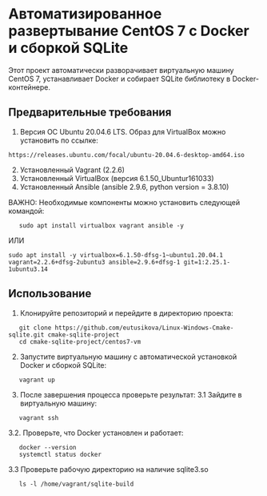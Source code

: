 # Автоматизированное развертывание CentOS 7 с Docker и сборкой SQLite

Этот проект автоматически разворачивает виртуальную машину CentOS 7, устанавливает Docker и собирает SQLite библиотеку в Docker-контейнере.

## Предварительные требования

1. Версия ОС Ubuntu 20.04.6 LTS. Образ для VirtualBox можно установить по ссылке: 
```
https://releases.ubuntu.com/focal/ubuntu-20.04.6-desktop-amd64.iso
```
2. Установленный Vagrant (2.2.6)
3. Установленный VirtualBox (версия 6.1.50_Ubuntur161033)
4. Установленный Ansible (ansible 2.9.6, python version = 3.8.10)

ВАЖНО: Необходимые компоненты можно установить следующей командой: 
```
   sudo apt install virtualbox vagrant ansible -y
```
ИЛИ
```
sudo apt install -y virtualbox=6.1.50-dfsg-1~ubuntu1.20.04.1 vagrant=2.2.6+dfsg-2ubuntu3 ansible=2.9.6+dfsg-1 git=1:2.25.1-1ubuntu3.14
```
## Использование

1. Клонируйте репозиторий и перейдите в директорию проекта:
```
   git clone https://github.com/eutusikova/Linux-Windows-Cmake-sqlite.git cmake-sqlite-project
   cd cmake-sqlite-project/centos7-vm
```
2. Запустите виртуальную машину с автоматической установкой Docker и сборкой SQLite:
```
   vagrant up
```
3. После завершения процесса проверьте результат:
3.1 Зайдите в виртуальную машину:
```
   vagrant ssh
```
3.2. Проверьте, что Docker установлен и работает:
```
   docker --version
   systemctl status docker
```
3.3 Проверьте рабочую директорию на наличие sqlite3.so
```
   ls -l /home/vagrant/sqlite-build
```

